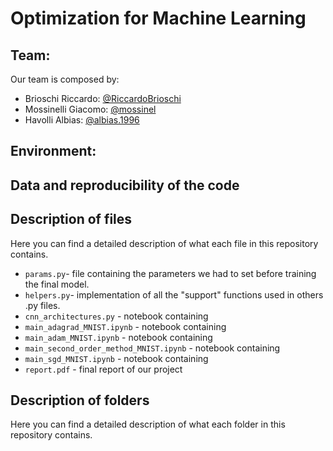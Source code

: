 # Optimization for Machine Learning

## Team:
Our team is composed by:  
- Brioschi Riccardo: [@RiccardoBrioschi](https://github.com/RiccardoBrioschi)  
- Mossinelli Giacomo: [@mossinel](https://github.com/mossinel)  
- Havolli Albias: [@albias.1996](https://github.com/albias1996)

## Environment:


## Data and reproducibility of the code

## Description of files
Here you can find a detailed description of what each file in this repository contains.
- `params.py`- file containing the parameters we had to set before training the final model.
- `helpers.py`- implementation of all the "support" functions used in others .py files.
- `cnn_architectures.py` -   notebook containing
- `main_adagrad_MNIST.ipynb` -  notebook containing
- `main_adam_MNIST.ipynb` -  notebook containing
- `main_second_order_method_MNIST.ipynb` -  notebook containing
- `main_sgd_MNIST.ipynb` -   notebook containing
- `report.pdf` - final report of our project

## Description of folders
Here you can find a detailed description of what each folder in this repository contains.





